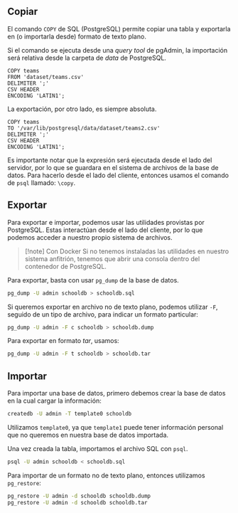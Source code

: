## Copiar

El comando `COPY` de SQL (PostgreSQL) permite copiar una tabla y exportarla en (o importarla desde) formato de texto plano.

Si el comando se ejecuta desde una *query tool* de pgAdmin, la importación será relativa desde la carpeta de *data* de PostgreSQL.

```PostgreSQL
COPY teams
FROM 'dataset/teams.csv'
DELIMITER ';'
CSV HEADER
ENCODING 'LATIN1';
```

La exportación, por otro lado, es siempre absoluta.

```PostgreSQL
COPY teams
TO '/var/lib/postgresql/data/dataset/teams2.csv'
DELIMITER ';'
CSV HEADER
ENCODING 'LATIN1';
```

Es importante notar que la expresión será ejecutada desde el lado del servidor, por lo que se guardara en el sistema de archivos de la base de datos. Para hacerlo desde el lado del cliente, entonces usamos el comando de `psql` llamado: `\copy`.

## Exportar

Para exportar e importar, podemos usar las utilidades provistas por PostgreSQL. Estas interactúan desde el lado del cliente, por lo que podemos acceder a nuestro propio sistema de archivos.

> [!note] Con Docker
> Si no tenemos instaladas las utilidades en nuestro sistema anfitrión, tenemos que abrir una consola dentro del contenedor de PostgreSQL.

Para exportar, basta con usar `pg_dump` de la base de datos.

```bash
pg_dump -U admin schooldb > schooldb.sql
```

Si queremos exportar en archivo no de texto plano, podemos utilizar `-F`, seguido de un tipo de archivo, para indicar un formato particular:

```bash
pg_dump -U admin -F c schooldb > schooldb.dump
```

Para exportar en formato *tar*, usamos:

```bash
pg_dump -U admin -F t schooldb > schooldb.tar
```

## Importar

Para importar una base de datos, primero debemos crear la base de datos en la cual cargar la información:

```bash
createdb -U admin -T template0 schooldb
```

Utilizamos `template0`, ya que `template1` puede tener información personal que no queremos en nuestra base de datos importada.

Una vez creada la tabla, importamos el archivo SQL con `psql`.

```bash
psql -U admin schooldb < schooldb.sql
```

Para importar de un formato no de texto plano, entonces utilizamos `pg_restore`:

```bash
pg_restore -U admin -d schooldb schooldb.dump
pg_restore -U admin -d schooldb schooldb.tar
```
